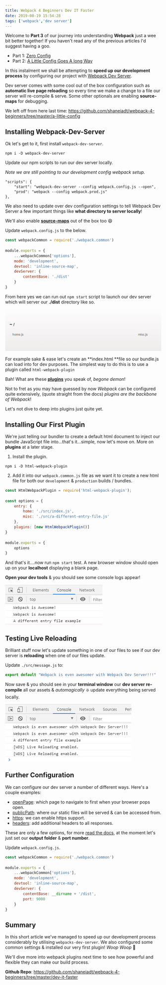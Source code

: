 ```yaml
---
title: Webpack 4 Beginners Dev IT Faster
date: 2019-08-19 15:54:28
tags: ['webpack','dev server']
---
```


Welcome to **Part 3** of our journey into understanding **Webpack** just a wee bit better together! If you haven't read any of the previous articles I'd suggest having a goo.

- Part 1: [Zero Config](https://shaneiadt.github.io/2019/07/29/Webpack-4-Beginners/)
- Part 2: [A Little Config Goes A long Way](https://shaneiadt.github.io/2019/07/31/Webpack-4-Beginners-Configuration/)

In this instalment we shall be attempting to **speed up our development process** by configuring our project with [Webpack Dev Server](https://webpack.js.org/configuration/dev-server/).

Dev server comes with some cool out of the box configuration such as **automatic live page reloading** so every time we make a change to a file our server will re-compile & serve. Some other optionals are enabling **source-maps** for debugging.

We left off from here last time: https://github.com/shaneiadt/webpack-4-beginners/tree/master/a-little-config

## Installing Webpack-Dev-Server

Ok let's get to it, first install `webpack-dev-server`.

```
npm i -D webpack-dev-server
```

Update our npm scripts to run our dev server locally.

*Note we are still pointing to our development config webpack setup.*

```
"scripts": {
    "start": "webpack-dev-server --config webpack.config.js --open",
    "prod": "webpack --config webpack.prod.js"
},
```

We also need to update over dev configuration settings to tell Webpack Dev Server a few important things like **what directory to server locally**!

We'll also enable [**source-maps**](https://blog.teamtreehouse.com/introduction-source-maps) out of the box too :smile:

Update `webpack.config.js` to the below.

```javascript
const webpackCommon = require('./webpack.common')

module.exports = {
    ...webpackCommon['options'],
    mode: 'development',
    devtool: 'inline-source-map',
    devServer: {
        contentBase: './dist'
    }
}
```

From here yes we can run out `npm start` script to launch our dev server which will server our **./dist** directory like so.

![](/images/webpack-4-beginners/dev-server-console-3.jpg)

For example sake & ease let's create an **index.html **file so our bundle.js can load into for dev purposes. The simplest way to do this is to use a plugin called `html-webpack-plugin`

Bah! What are these [**plugins**](https://webpack.js.org/configuration/plugins/) you speak of, *begone demon*!

Not to fret as you may have guessed by now *Webpack* can be configured quite extensively, (quote straight from the docs) *plugins are the backbone of Webpack*!

Let's not dive to deep into plugins just quite yet.

## Installing Our First Plugin

We're just telling our bundler to create a default html document to inject our bundle JavaScript file into...that's it...simple, now let's move on. More on **plugins** at a later stage.

1. Install the plugin.

```
npm i -D html-webpack-plugin
```

2. Add it into our `webpack.common.js` file as we want it to create a new html file for both our `development` & `production` builds / bundles.

```javascript
const HtmlWebpackPlugin = require('html-webpack-plugin');

const options = {
    entry: {
        home: './src/index.js',
        misc: './src/a-different-entry-file.js'
    },
    plugins: [new HtmlWebpackPlugin()]
}

module.exports = {
    options
}
```

And that's it....now run `npm start` test. A new browser window should open up on your **localhost** displaying a blank page.

**Open your dev tools** & you should see some console logs appear!

![](/images/webpack-4-beginners/dev-server-console.jpg)

## Testing Live Reloading

Brilliant stuff now let's update something in one of our files to see if our dev server is **reloading** when one of our files update.

Update `./src/message.js` to:

```javascript
export default "Webpack is even awesomer with Webpack Dev Server!!!"
```

Now save & you should see in your **terminal window** our **dev server re-compile** all our assets & *automagically* :sparkle: update everything being served locally.

![](/images/webpack-4-beginners/dev-server-console-2.jpg)

## Further Configuration

We can configure our dev server a number of different ways. Here's a couple examples:

- [openPage](https://webpack.js.org/configuration/dev-server/#devserveropenpage): which page to navigate to first when your browser pops open.
- [publicPath](https://webpack.js.org/configuration/dev-server/#devserverpublicpath-): where our static files will be served & can be accessed from.
- [https](https://webpack.js.org/configuration/dev-server/#devserverhttps): we can enable https support.
- [headers](https://webpack.js.org/configuration/dev-server/#devserverheaders-): add additional headers to all responses.

These are only a few options, for more [read the docs](https://webpack.js.org/configuration/dev-server/), at the moment let's just set our **output folder** & **port number**.

Update `webpack.config.js`.

```javascript
const webpackCommon = require('./webpack.common')

module.exports = {
    ...webpackCommon['options'],
    mode: 'development',
    devtool: 'inline-source-map',
    devServer: {
        contentBase: __dirname + '/dist',
        port: 9000
    }
}
```

## Summary

In this short article we've managed to speed up our development process considerably by utilising `webpacks-dev-server`. We also configured some common settings & installed our very first plugin! *Woop Woop* :clap:

We'll dive more into webpack plugins next time to see how powerful and flexible they can make our build process.

**Github Repo**: https://github.com/shaneiadt/webpack-4-beginners/tree/master/dev-it-faster